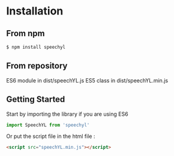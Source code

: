 # Installation

## From npm

```bash
$ npm install speechyl
```

## From repository

ES6 module in dist/speechYL.js
ES5 class in dist/speechYL.min.js

## Getting Started

Start by importing the library if you are using ES6
```javascript
import SpeechYL from 'speechyl'
```
Or put the script file in the html file :
```html
<script src="speechYL.min.js"></script>
```